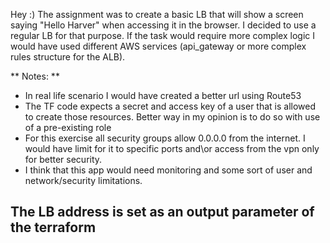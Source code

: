 Hey :)
The assignment was to create a basic LB that will show a screen saying "Hello Harver" when accessing it in the browser.
I decided to use a regular LB for that purpose. If the task would require more complex logic I would have used different AWS services (api_gateway or more complex rules structure for the ALB).


** Notes: **
+ In real life scenario I would have created a better url using Route53
+ The TF code expects a secret and access key of a user that is allowed to create those resources.
Better way in my opinion is to do so with use of a pre-existing role
+ For this exercise all security groups allow 0.0.0.0 from the internet. I would  have limit for it to specific ports and\or access from the vpn only for better security. 
+ I think that this app would need monitoring and some sort of user and network/security limitations.

## The LB address is set as an output parameter of the terraform ##
